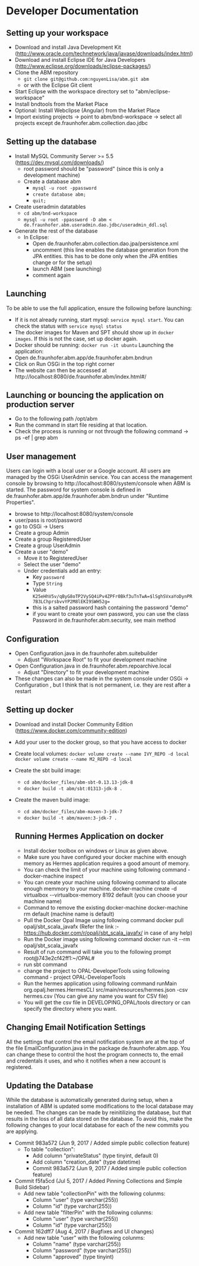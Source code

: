 # Developer Documentation

## Setting up your workspace
* Download and install Java Development Kit (http://www.oracle.com/technetwork/java/javase/downloads/index.html)
* Download and install Eclipse IDE for Java Developers (http://www.eclipse.org/downloads/eclipse-packages/)
* Clone the ABM repository
  * `git clone git@github.com:nguyenLisa/abm.git abm`
  * or with the Eclipse Git client
* Start Eclipse with the workspace directory set to "abm/eclipse-workspace"
* Install bndtools from the Market Place
* Optional: Install Webclipse (Angular) from the Market Place
* Import existing projects -> point to abm/bnd-workspace -> select all projects except de.fraunhofer.abm.collection.dao.jdbc

## Setting up the database
* Install MySQL Community Server >= 5.5 (https://dev.mysql.com/downloads/)
  * root password should be "password" (since this is only a development machine)
  * Create a database abm
	* `mysql -u root -ppassword`
	* `create database abm;`
	* `quit;`
* Create useradmin datatables
  * `cd abm/bnd-workspace`
  * `mysql -u root -ppassword -D abm < de.fraunhofer.abm.useradmin.dao.jdbc/useradmin_ddl.sql`
* Generate the rest of the database
  * In Eclipse:
    * Open de.fraunhofer.abm.collection.dao.jpa/persistence.xml
    * uncomment <property name="javax.persistence.schema-generation.database.action" value="drop-and-create" />
    (this line enables the database generation from the JPA entities. this has to be
    done only when the JPA entities change or for the setup)
    * launch ABM (see launching)
    * comment <property name="javax.persistence.schema-generation.database.action" value="drop-and-create" /> again
    
## Launching
To be able to use the full application, ensure the following before launching:
* If it is not already running, start mysql: `service mysql start`. You can check the status with `service mysql status`
* The docker images for Maven and SPT should show up in `docker images`. If this is not the case, set up docker again.
* Docker should be running: `docker run -it ubuntu`
Launching the application:
* Open de.fraunhofer.abm.app/de.fraunhofer.abm.bndrun
* Click on Run OSGi in the top right corner
* The website can then be accessed at http://localhost:8080/de.fraunhofer.abm/index.html#/

## Launching or bouncing the application on production server
* Go to the following path /opt/abm
* Run the command in start file residing at that location.
* Check the process is running or not through the following command -> ps -ef | grep abm

## User management
Users can login with a local user or a Google account. All users are managed by the OSGi UserAdmin
service. You can access the management console by browsing to http://localhost:8080/system/console
when ABM is started. The password for system console is defined in de.fraunhofer.abm.app/de.fraunhofer.abm.bndrun under "Runtime Properties".
* browse to http://localhost:8080/system/console
* user/pass is root/password
* go to OSGi -> Users
* Create a group Admin
* Create a group RegisteredUser
* Create a group UserAdmin
* Create a user "demo"
  * Move it to RegisteredUser
  * Select the user "demo"
  * Under credentials add an entry:
    * Key `password`
    * Type `String`
    * Value `K25eHhV5v/qByG8oTP2VySQ4iPv4ZPFr0Bkf3uTnTwA=$lSghSVxaYoDynPR7B3LChprsbvvYP2M8lEKI9SWH52g=`
    * this is a salted password hash containing the password "demo"
    * if you want to create your own password, you can use the class
      Password in de.fraunhofer.abm.security, see main method

## Configuration
* Open Configuration.java in de.fraunhofer.abm.suitebuilder
  * Adjust "Workspace Root" to fit your development machine
* Open Configuration.java in de.fraunhofer.abm.repoarchive.local
  * Adjust "Directory" to fit your development machine
* These changes can also be made in the system console under OSGi -> Configuration , but I think
  that is not permanent, i.e. they are rest after a restart
  
## Setting up docker
* Download and install Docker Community Edition (https://www.docker.com/community-edition)
* Add your user to the docker group, so that you have access to docker
* Create local volumes:
  `docker volume create --name IVY_REPO -d local`
  `docker volume create --name M2_REPO -d local`
* Create the sbt build image:
  * `cd abm/docker_files/abm-sbt-0.13.13-jdk-8`
  * `docker build -t abm/sbt:01313-jdk-8 .`
* Create the maven build image:
  * `cd abm/docker_files/abm-maven-3-jdk-7`
  * `docker build -t abm/maven:3-jdk-7 .`  
  
  ## Running Hermes Application on docker
  * Install docker toolbox on windows or Linux as given above.
  * Make sure you have configured your docker machine with enough memory as Hermes application requires a good amount of memory.
  * You can check the limit of your machine using following command - docker-machine inspect
  * You can create your machine using following command to allocate enough memmory to your machine.
       docker-machine create -d virtualbox --virtualbox-memory 8192 default (you can choose your machine name)
  * Command to remove the existing docker-machine 
       docker-machine rm default (machine name is default)
  * Pull the Docker Opal Image using following command 
        docker pull opalj/sbt_scala_javafx (Refer the link :- https://hub.docker.com/r/opalj/sbt_scala_javafx/ in case of any help)
  * Run the Docker image using following command
      docker run -it --rm opalj/sbt_scala_javafx
  * Result of run command will take you to the following prompt 
             root@743e2cf42ff1:~/OPAL#
  * run sbt command 
  * change the project to OPAL-DeveloperTools using following command - project OPAL-DeveloperTools
  * Run the hermes application using following command 
    runMain org.opalj.hermes.HermesCLI src/main/resources/hermes.json -csv hermes.csv (You can give any name you want for CSV file)
  * You will get the csv file in DEVELOPING_OPAL/tools directory or can specify the directory where you want.

## Changing Email Notification Settings
All the settings that control the email notification system are at the top of the file EmailConfiguration.java in the package de.fraunhofer.abm.app. You can change these to control the host the program connects to, the email and credentals it uses, and who it notifies when a new account is registered.
  
## Updating the Database
While the database is automatically generated during setup, when a installation of ABM is updated some modifications to the local database may be needed.
The changes can be made by reinitilizing the database, but that results in the loss of all data stored on the database.
To avoid this, make the following changes to your local database for each of the new commits you are applying.
* Commit 983a572 (Jun 9, 2017 / Added simple public collection feature)
  * To table "collection":
    * Add column "privateStatus" (type tinyint, default 0)
    * Add column "creation_date" (type datetime)
    * Commit 983a572 (Jun 9, 2017 / Added simple public collection feature)
* Commit f5fa5cd (Jul 5, 2017 / Added Pinning Collections and Simple Build Sidebar)
  * Add new table "collectionPin" with the following colunms:
    * Column "user" (type varchar(255))
    * Column "id" (type varchar(255))
  * Add new table "filterPin" with the following colunms:
    * Column "user" (type varchar(255))
    * Column "id" (type varchar(255))
* Commit 162dff7 (Aug 4, 2017 / Bugfixes and UI changes)
  * Add new table "user" with the following colunms:
    * Column "name" (type varchar(255))
    * Column "password" (type varchar(255))
    * Column "approved" (type tinyint)

